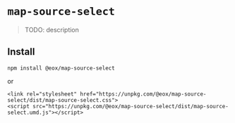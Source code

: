# `map-source-select`

> TODO: description

## Install

```
npm install @eox/map-source-select
```
or
```
<link rel="stylesheet" href="https://unpkg.com/@eox/map-source-select/dist/map-source-select.css">
<script src="https://unpkg.com/@eox/map-source-select/dist/map-source-select.umd.js"></script>
```
